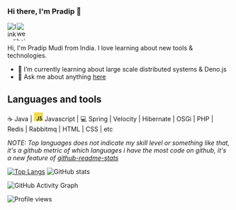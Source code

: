 ### Hi there, I'm Pradip 👋

<a href="https://www.linkedin.com/in/pradip-mudi-5a418b8a/">
    <img align="left" src='https://cdn.jsdelivr.net/npm/simple-icons@3.0.1/icons/linkedin.svg' alt='linkedin' width="21px" height='40'>
</a> 
<a href="https://about.me/p.mudi">
    <img align="left" src='https://cdn.jsdelivr.net/npm/simple-icons@3.0.1/icons/icloud.svg' alt='website' width="21px" height='40'>
</a>

<br />
<br />

Hi, I'm Pradip Mudi from India. I love learning about new tools & technologies.



- 🌱 I’m currently learning about large scale distributed systems & Deno.js
- 💬 Ask me about anything [here](https://github.com/pradipmudi/pradipmudi/issues)



## Languages and tools
☕️ Java | <code><img height="20" src="https://raw.githubusercontent.com/github/explore/80688e429a7d4ef2fca1e82350fe8e3517d3494d/topics/javascript/javascript.png"></code> Javascript | 💻 Spring | Velocity | Hibernate | OSGi | PHP | Redis | Rabbitmq | HTML | CSS | etc
 





*NOTE: Top languages does not indicate my skill level or something like that, it's a github metric of which languages i have the most code on github, it's a new feature of [github-readme-stats](https://github.com/anuraghazra/github-readme-stats)*


[![Top Langs](https://github-readme-stats.vercel.app/api/top-langs/?username=pradipmudi)](https://github.com/anuraghazra/github-readme-stats)      ![GitHub stats](https://github-readme-stats.vercel.app/api?username=pradipmudi&show_icons=true&count_private=true)  

![GitHub Activity Graph](https://activity-graph.herokuapp.com/graph?username=pradipmudi)   

![Profile views](https://gpvc.arturio.dev/pradipmudi)  
